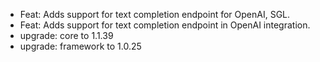 <!-- The pattern we follow here is to keep the changelog for the latest version -->
<!-- Old changelogs are automatically attached to the GitHub releases -->

- Feat: Adds support for text completion endpoint for OpenAI, SGL.
- Feat: Adds support for text completion endpoint in OpenAI integration.
- upgrade: core to 1.1.39
- upgrade: framework to 1.0.25